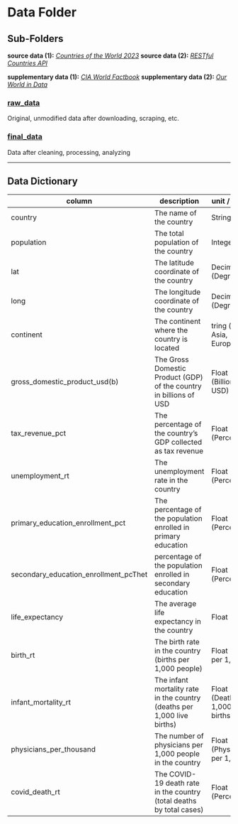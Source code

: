 # Data Folder
## Sub-Folders
**source data (1):** *[Countries of the World 2023](https://www.kaggle.com/datasets/nelgiriyewithana/countries-of-the-world-2023?resource=download)*
**source data (2):** *[RESTful Countries API](https://restfulcountries.com/)*


**supplementary data (1):** *[CIA World Factbook](https://www.cia.gov/the-world-factbook)* 
**supplementary data (2):** *[Our World in Data](https://ourworldindata.org/)*

### [raw_data](raw_data)
Original, unmodified data after downloading, scraping, etc.

### [final_data](final_data)
Data after cleaning, processing, analyzing

---

## Data Dictionary
| column | description | unit / format |
|----------|----------|----------|
| country | The name of the country | String | 
| population | The total population of the country | Integer |
| lat	| The latitude coordinate of the country | Decimal (Degrees) | 
| long | The longitude coordinate of the country | Decimal (Degrees) |
| continent	| The continent where the country is located | tring (e.g., Asia, Europe)
| gross_domestic_product_usd(b)	| The Gross Domestic Product (GDP) of the country in billions of USD | Float (Billions of USD)
| tax_revenue_pct	| The percentage of the country’s GDP collected as tax revenue | Float (Percentage)
| unemployment_rt	| The unemployment rate in the country | Float (Percentage)
| primary_education_enrollment_pct| The percentage of the population enrolled in primary education | Float (Percentage)
| secondary_education_enrollment_pcThet |  percentage of the population enrolled in secondary education | Float (Percentage)
| life_expectancy	| The average life expectancy in the country | Float (Years)
| birth_rt | The birth rate in the country (births per 1,000 people) | Float (Births per 1,000)
| infant_mortality_rt	| The infant mortality rate in the country (deaths per 1,000 live births) | Float (Deaths per 1,000 live births)
| physicians_per_thousand	| The number of physicians per 1,000 people in the country | Float (Physicians per 1,000)
| covid_death_rt | The COVID-19 death rate in the country (total deaths by total cases) |	Float (Percentage)|
